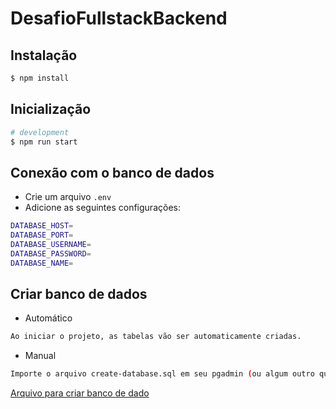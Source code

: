 # DesafioFullstackBackend

## Instalação

```bash
$ npm install
```

## Inicialização

```bash
# development
$ npm run start
```

## Conexão com o banco de dados
- Crie um arquivo `.env`
- Adicione as seguintes configurações:

```bash
DATABASE_HOST=
DATABASE_PORT=
DATABASE_USERNAME=
DATABASE_PASSWORD=
DATABASE_NAME=
```

## Criar banco de dados
- Automático
```bash
Ao iniciar o projeto, as tabelas vão ser automaticamente criadas.
```
- Manual
```bash
Importe o arquivo create-database.sql em seu pgadmin (ou algum outro que esteja utilizando).
```
[Arquivo para criar banco de dado](./create-database.sql)
